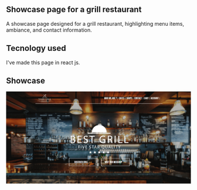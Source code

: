 ## Showcase page for a grill restaurant

A showcase page designed for a grill restaurant, highlighting menu items, ambiance, and contact information.

## Tecnology used

I've made this page in react js.

## Showcase

![Alt text](https://github.com/wocaso/Grill-restaurant-Page/blob/main/public/Screen%20for%20readme.gif)

